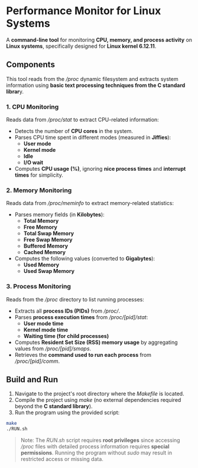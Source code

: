 # Performance Monitor for Linux Systems

A **command-line tool** for monitoring **CPU, memory, and process activity** on **Linux systems**, specifically designed for **Linux kernel 6.12.11**.

## Components

This tool reads from the _/proc_ dynamic filesystem and extracts system information using **basic text processing techniques from the C standard librar**y.

### 1. CPU Monitoring

Reads data from _/proc/stat_ to extract CPU-related information:

* Detects the number of **CPU cores** in the system.
* Parses CPU time spent in different modes (measured in **Jiffies**):
    * **User mode**
    * **Kernel mode**
    * **Idle**
    * **I/O wait**
* Computes **CPU usage (%)**, ignoring **nice process times** and **interrupt times** for simplicity.

### 2. Memory Monitoring

Reads data from _/proc/meminfo_ to extract memory-related statistics:

* Parses memory fields (in **Kilobytes**):
    * **Total Memory**
    * **Free Memory**
    * **Total Swap Memory**
    * **Free Swap Memory**
    * **Buffered Memory**
    * **Cached Memory**
* Computes the following values (converted to **Gigabytes**):
    * **Used Memory**
    * **Used Swap Memory**

### 3. Process Monitoring

Reads from the _/proc_ directory to list running processes:

* Extracts all **process IDs (PIDs)** from _/proc/_.
* Parses **process execution times** from _/proc/[pid]/stat_:
    * **User mode time**
    * **Kernel mode time**
    * **Waiting time (for child processes)**
* Computes **Resident Set Size (RSS) memory usage** by aggregating values from _/proc/[pid]/smaps_.
* Retrieves the **command used to run each process** from _/proc/[pid]/comm_.

## Build and Run

1. Navigate to the project's root directory where the _Makefile_ is located.
2. Compile the project using _make_ (no external dependencies required beyond the **C standard library**).
3. Run the program using the provided script:
```bash
make
./RUN.sh
```
> Note: The _RUN.sh_ script requires **root privileges** since accessing _/proc_ files with detailed process information requires **special permissions**. Running the program without _sudo_ may result in restricted access or missing data.

